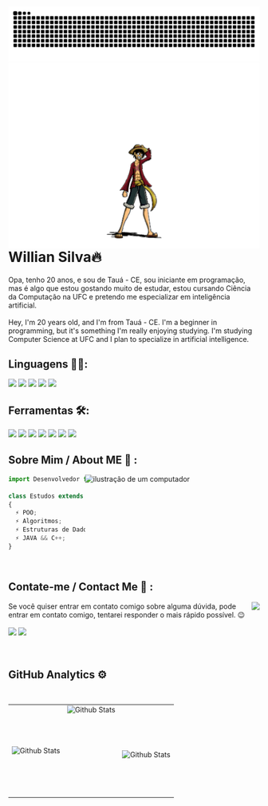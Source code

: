 ![Snake animation](https://github.com/WillianSilva51/WillianSilva51/blob/output/github-contribution-grid-snake.svg)
  <img align="right" height="372cm" loading="lazy" src="https://github.com/WillianSilva51/WillianSilva51/blob/main/assets/luffy.gif">

<div>
  
  # Willian Silva🔥
  
  Opa, tenho 20 anos, e sou de Tauá - CE, sou iniciante em programação, mas é algo que estou gostando muito de estudar, estou cursando Ciência da Computação na UFC e pretendo me especializar em inteligência artificial.
</br>
</br>
  Hey, I'm 20 years old, and I'm from Tauá - CE. I'm a beginner in programming, but it's something I'm really enjoying studying. I'm studying Computer Science at UFC and I plan to specialize in artificial intelligence.
</br>
  
</div>

<div>
  <h2>Linguagens 👨‍💻:</h2>
    <img height="65cm" loading="lazy" src="https://cdn.jsdelivr.net/gh/devicons/devicon@latest/icons/c/c-original.svg" />
    <img height="65cm" loading="lazy" src="https://raw.githubusercontent.com/jmnote/z-icons/master/svg/cpp.svg" />
    <img height="65cm" loading="lazy" src="https://cdn.jsdelivr.net/gh/devicons/devicon@latest/icons/python/python-original.svg" />
    <img height="65cm" loading="lazy" src="https://raw.githubusercontent.com/jmnote/z-icons/master/svg/java.svg" />
  <img height="55cm" loading="lazy" src="https://upload.wikimedia.org/wikipedia/commons/1/1c/Haskell-Logo.svg" />
</div>
<div>
  <h2>Ferramentas 🛠:</h2>
    <img height="65cm" loading="lazy" src="https://cdn.jsdelivr.net/gh/devicons/devicon@latest/icons/vscode/vscode-original-wordmark.svg" />
    <img height="65cm" loading="lazy" src="https://upload.wikimedia.org/wikipedia/commons/9/9c/IntelliJ_IDEA_Icon.svg" />
    <img height="65cm" loading="lazy" src="https://www.vectorlogo.zone/logos/linux/linux-icon.svg" />
    <img height="65cm" loading="lazy" src="https://cdn.jsdelivr.net/gh/devicons/devicon@latest/icons/windows11/windows11-original.svg" />
    <img height="65cm" loading="lazy" src="https://cdn.jsdelivr.net/gh/devicons/devicon@latest/icons/github/github-original.svg" />
    <img height="65cm" loading="lazy" src="https://raw.githubusercontent.com/jmnote/z-icons/master/svg/git.svg" />     
    <img height="65cm" loading="lazy" src="https://ollama.com/public/assets/c889cc0d-cb83-4c46-a98e-0d0e273151b9/42f6b28d-9117-48cd-ac0d-44baaf5c178e.png" />
</div>

<div>

 ## Sobre Mim / About ME 💬 :
 
  <img loading="lazy" src="https://raw.githubusercontent.com/MicaelliMedeiros/micaellimedeiros/master/image/computer-illustration.png" alt="ilustração de um computador" min-width="350px" max-width="350px" width="350px" align="right">
 
```js
import Desenvolvedor from "WillianSilva51";

class Estudos extends Desenvolvedor
{
  ⚡ POO;
  ⚡ Algoritmos;
  ⚡ Estruturas de Dados Avançada;
  ⚡ JAVA && C++;
}
```

<br>
</div>

<div>
  
## Contate-me / Contact Me 📱 :
 <img align="right" height="205cm" loading="lazy" src="https://media1.tenor.com/m/xZ5SDUwoDgYAAAAC/jojo-pose-jotaro.gif"/> 
Se você quiser entrar em contato comigo sobre alguma dúvida, pode entrar em contato comigo, tentarei responder o mais rápido possível. 😉
</br></br>
  <a href="mailto:antonio.willian051@gmail.com" target="_blank"><img loading="lazy" height="50cm" src="https://github.com/Xx-Ashutosh-xX/Xx-Ashutosh-xX/blob/master/assets/icons/gmail.png" target="_blank"></a>
  <a href="https://www.linkedin.com/in/willian-silva01/" target="_blank"><img loading="lazy" height="50cm"src="https://github.com/Xx-Ashutosh-xX/Xx-Ashutosh-xX/blob/master/assets/icons/linkedin.png" target="_blank"></a>
</div>
</br></br>

<div>
  
  ## GitHub Analytics ⚙️
<table>
  <tr>
    <td>
      <img
        align="left"
        loading="lazy"
        src="https://github-readme-stats.vercel.app/api?username=WillianSilva51&theme=codeSTACKr&show_icons=true&include_all_commits=true&count_private=true"
        alt="Github Stats"
      />
    </td>
    <td>
      <img
        align="left"
        loading="lazy"
        height="180cm"
        src="https://github-readme-stats.vercel.app/api/top-langs/?username=WillianSilva51&layout=compact&langs_count=7&theme=codeSTACKr"
        alt="Github Stats"
      />
    </td>
    <td>
      <br />
      <img
        align="left"
        loading="lazy"
        src="https://github-readme-streak-stats.herokuapp.com/?user=WillianSilva51&theme=codeSTACKr&hide_border=false"
        alt="Github Stats"
      />
    </td>
  </tr>
</table>
</div>
